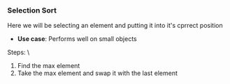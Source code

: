 ### Selection Sort

Here we will be selecting an element and putting it into it's cprrect position

- **Use case**: Performs well on small objects

Steps:
\
1. Find the max element
2. Take the max element and swap it with the last element